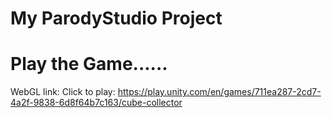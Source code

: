 # My ParodyStudio Project

# Play the Game......
WebGL link:
Click to play: https://play.unity.com/en/games/711ea287-2cd7-4a2f-9838-6d8f64b7c163/cube-collector
